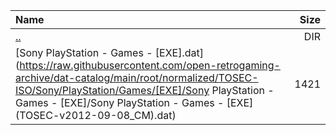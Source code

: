 |Name|Size|
|:---|---:|
|[..](../index.html)|DIR|
|[Sony PlayStation - Games - [EXE].dat](https://raw.githubusercontent.com/open-retrogaming-archive/dat-catalog/main/root/normalized/TOSEC-ISO/Sony/PlayStation/Games/[EXE]/Sony PlayStation - Games - [EXE]/Sony PlayStation - Games - [EXE] (TOSEC-v2012-09-08_CM).dat)|1421|
